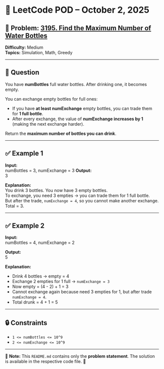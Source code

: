 # 📅 LeetCode POD – October 2, 2025  

## 🔹 Problem: [3195. Find the Maximum Number of Water Bottles](https://leetcode.com/problems/find-the-maximum-number-of-water-bottles/)  
**Difficulty:** Medium  
**Topics:** Simulation, Math, Greedy  

---

## 📖 Question  
You have **numBottles** full water bottles. After drinking one, it becomes empty.  

You can exchange empty bottles for full ones:  
- If you have **at least numExchange** empty bottles, you can trade them for **1 full bottle**.  
- After every exchange, the value of **numExchange increases by 1** (making the next exchange harder).  

Return the **maximum number of bottles you can drink**.  

---

## ✅ Example 1  
**Input:**  
numBottles = 3, numExchange = 3
**Output:**  
3

**Explanation:**  
You drink 3 bottles. You now have 3 empty bottles.  
To exchange, you need 3 empties → you can trade them for 1 full bottle.  
But after the trade, `numExchange = 4`, so you cannot make another exchange.  
Total = 3.  

---

## ✅ Example 2  
**Input:**  
numBottles = 4, numExchange = 2

**Output:**  
5

**Explanation:**  
- Drink 4 bottles → empty = 4  
- Exchange 2 empties for 1 full → `numExchange = 3`  
- Now empty = (4 - 2) + 1 = 3  
- Cannot exchange again because need 3 empties for 1, but after trade `numExchange = 4`.  
- Total drunk = 4 + 1 = 5  

---

## 🔒 Constraints  
- `1 <= numBottles <= 10^9`  
- `2 <= numExchange <= 10^9`  

---

📌 **Note:** This `README.md` contains only the **problem statement**. The solution is available in the respective code file. 🚀  

